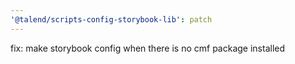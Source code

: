 ```yaml
---
'@talend/scripts-config-storybook-lib': patch
---
```


fix: make storybook config when there is no cmf package installed
